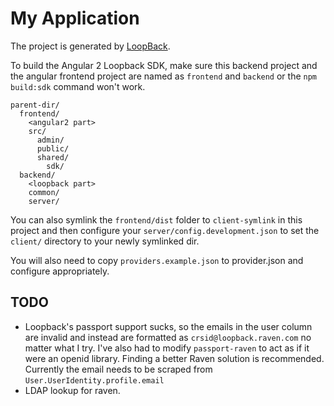 # My Application

The project is generated by [LoopBack](http://loopback.io).

To build the Angular 2 Loopback SDK, make sure this backend project and the angular frontend project are named as `frontend` and `backend` or the `npm build:sdk` command won't work.

```
parent-dir/
  frontend/
    <angular2 part>
    src/
      admin/
      public/
      shared/
        sdk/
  backend/
    <loopback part>
    common/
    server/
```

You can also symlink the `frontend/dist` folder to `client-symlink` in this project and then configure your `server/config.development.json` to set the `client/` directory to your newly symlinked dir.

You will also need to copy `providers.example.json` to provider.json and configure appropriately.

TODO
----

- Loopback's passport support sucks, so the emails in the user column are invalid and instead are formatted as `crsid@loopback.raven.com` no matter what I try. I've also had to modify `passport-raven` to act as if it were an openid library. Finding a better Raven solution is recommended. Currently the email needs to be scraped from `User.UserIdentity.profile.email`
- LDAP lookup for raven.
